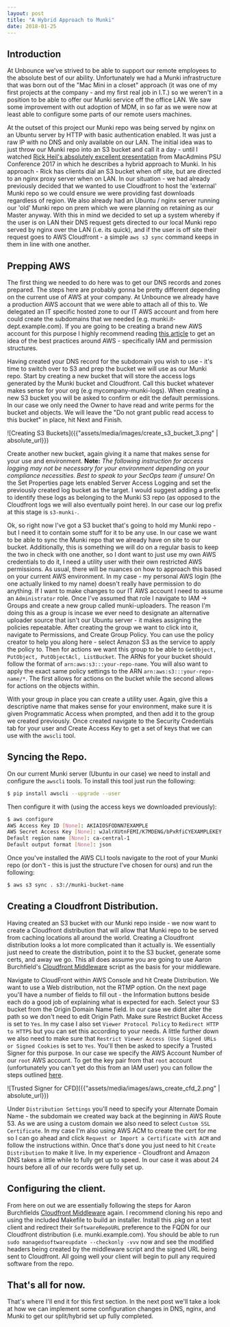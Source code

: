 ```yaml
---
layout: post
title: "A Hybrid Approach to Munki"
date: 2018-01-25
---
```


## Introduction

At Unbounce we've strived to be able to support our remote employees to the absolute best of our ability. Unfortunately we had a Munki infrastructure that was born out of the "Mac Mini in a closet" approach (it was one of my first projects at the company - and my first real job in I.T.) so we weren't in a position to be able to offer our Munki service off the office LAN. We saw some improvement with out adoption of MDM, in so far as we were now at least able to configure some parts of our remote users machines. 

At the outset of this project our Munki repo was being served by nginx on an Ubuntu server by HTTP with basic authentication enabled. It was just a raw IP with no DNS and only available on our LAN. The initial idea was to just throw our Munki repo into an S3 bucket and call it a day - until I watched [Rick Heil's absolutely excellent presentation][1] from MacAdmins PSU Conference 2017 in which he describes a hybrid approach to Munki. In his approach - Rick has clients dial an S3 bucket when off site, but are directed to an nginx proxy server when on LAN. In our situation - we had already previously decided that we wanted to use Cloudfront to host the 'external' Munki repo so we could ensure we were providing fast downloads regardless of region. We also already had an Ubuntu / nginx server running our 'old' Munki repo on prem which we were planning on retaining as our Master anyway. With this in mind we decided to set up a system whereby if the user is on LAN their DNS request gets directed to our local Munki repo served by nginx over the LAN (i.e. its quick), and if the user is off site their request goes to AWS Cloudfront - a simple `aws s3 sync` command keeps in them in line with one another. 

## Prepping AWS

The first thing we needed to do here was to get our DNS records and zones prepared. The steps here are probably gonna be pretty different depending on the current use of AWS at your company. At Unbounce we already have a production AWS account that we were able to attach all of this to. We delegated an IT specific hosted zone to our IT AWS account and from here could create the subdomains that we needed (e.g. munki.it-dept.example.com). If you are going to be creating a brand new AWS account for this purpose I highly recommend reading [this article][2] to get an idea of the best practices around AWS - specifically IAM and permission structures. 

Having created your DNS record for the subdomain you wish to use - it's time to switch over to S3 and prep the bucket we will use as our Munki repo. Start by creating a new bucket that will store the access logs generated by the Munki bucket and Cloudfront. Call this bucket whatever makes sense for your org (e.g mycompany-munki-logs). When creating a new S3 bucket you will be asked to confirm or edit the default permissions. In our case we only need the Owner to have read and write perms for the bucket and objects. We will leave the "Do not grant public read access to this bucket" in place, hit Next and Finish. 

![Creating S3 Buckets]({{"assets/media/images/create_s3_bucket_3.png" | absolute_url}})

Create another new bucket, again giving it a name that makes sense for your use and environment. **Note:** *The following instruction for access logging may not be necessary for your environment depending on your compliance necessities. Best to speak to your SecOps team if unsure!* On the Set Properties page lets enabled Server Access Logging and set the previously created log bucket as the target. I would suggest adding a prefix to identify these logs as belonging to the Munki S3 repo (as opposed to the Cloudfront logs we will also eventually point here). In our case our log prefix at this stage is `s3-munki-`. 

Ok, so right now I've got a S3 bucket that's going to hold my Munki repo - but I need it to contain some stuff for it to be any use. In our case we want to be able to sync the Munki repo that we already have on site to our bucket. Additionally, this is something we will do on a regular basis to keep the two in check with one another, so I dont want to just use my own AWS credentials to do it, I need a utility user with their own restricted AWS permissions. As usual, there will be nuances on how to approach this based on your current AWS environment. In my case - my personal AWS login (the one actually linked to my name) doesn't really have permission to do anything. If I want to make changes to our IT AWS account I need to assume an `Administrator` role. Once I've assumed that role I navigate to IAM -> Groups and create a new group called munki-uploaders. The reason I'm doing this as a group is incase we ever need to designate an alternative uploader source that isn't our Ubuntu server - it makes assigning the policies repeatable. After creating the group we want to click into it, navigate to Permissions, and Create Group Policy. You can use the policy creator to help you along here - select Amazon S3 as the service to apply the policy to. Then for actions we want this group to be able to `GetObject, PutObject, PutObjectAcl, ListBucket`. The ARNs for your bucket should follow the format of `arn:aws:s3:::your-repo-name`. You will also want to apply the exact same policy settings to the ARN `arn:aws:s3:::your-repo-name/*`. The first allows for actions on the bucket while the second allows for actions on the objects within. 

With your group in place you can create a utility user. Again, give this a descriptive name that makes sense for your environment, make sure it is given Programmatic Access when prompted, and then add it to the group we created previously. Once created navigate to the Security Credentials tab for your user and Create Access Key to get a set of keys that we can use with the `awscli` tool. 

## Syncing the Repo. 

On our current Munki server (Ubuntu in our case) we need to install and configure the `awscli` tools. To install this tool just run the following:

```bash
$ pip install awscli --upgrade --user
```

Then configure it with (using the access keys we downloaded previously):

```bash
$ aws configure
AWS Access Key ID [None]: AKIAIOSFODNN7EXAMPLE
AWS Secret Access Key [None]: wJalrXUtnFEMI/K7MDENG/bPxRfiCYEXAMPLEKEY
Default region name [None]: ca-central-1
Default output format [None]: json
```

Once you've installed the AWS CLI tools navigate to the root of your Munki repo (or don't - this is just the structure I've chosen for ours) and run the following:

```bash
$ aws s3 sync . s3://munki-bucket-name
```

## Creating a Cloudfront Distribution. 

Having created an S3 bucket with our Munki repo inside - we now want to create a Cloudfront distribution that will allow that Munki repo to be served from caching locations all around the world. Creating a Cloudfront distribution looks a lot more complicated than it actually is. We essentially just need to create the distribution, point it to the S3 bucket, generate some certs, and away we go. This all does assume you are going to use Aaron Burchfield's [Cloudfront Middleware][3] script as the basis for your middleware. 

Navigate to CloudFront within AWS Console and hit Create Distribution. We want to use a Web distribution, not the RTMP option. On the next page you'll have a number of fields to fill out - the Information buttons beside each do a good job of explaining what is expected for each. Select your S3 bucket from the Origin Domain Name field. In our case we didnt alter the path so we don't need to edit Origin Path. Make sure Restrict Bucket Access is set to `Yes`. In my case I also set `Viewer Protocol Policy` to `Redirect HTTP to HTTPS` but you can set this according to your needs. A little further down we also need to make sure that `Restrict Viewer Access (Use Signed URLs or Signed Cookies` is set to `Yes`. You'll then be asked to specify a Trusted Signer for this purpose. In our case we specify the AWS Account Number of our `root` AWS account. To get the key pair from that `root` account (unfortunately you can't yet do this from an IAM user) you can follow the steps outlined [here][4]. 

![Trusted Signer for CFD]({{"assets/media/images/aws_create_cfd_2.png" | absolute_url}})

Under `Distribution Settings` you'll need to specify your Alternate Domain Name - the subdomain we created way back at the beginning in AWS Route 53. As we are using a custom domain we also need to select `Custom SSL Certificate`. In my case I'm also using AWS ACM to create the cert for me so I can go ahead and click `Request or Import a Certificate with ACM` and follow the instructions within. Once that's done you just need to hit `Create Distribution` to make it live. In my experience - Cloudfront and Amazon DNS takes a little while to fully get up to speed. In our case it was about 24 hours before all of our records were fully set up. 

## Configuring the client. 

From here on out we are essentially following the steps for Aaron Burchfields [Cloudfront Middleware][3] again. I recommend cloning his repo and using the included Makefile to build an installer. Install this .pkg on a test client and redirect their `SoftwareRepoURL` preference to the FQDN for our Cloudfront distribution (i.e. munki.example.com). You should be able to run `sudo managedsoftwareupdate --checkonly -vvv` now and see the modified headers being created by the middleware script and the signed URL being sent to Cloudfront. All going well your client will begin to pull any required software from the repo. 

## That's all for now. 

That's where I'll end it for this first section. In the next post we'll take a look at how we can implement some configuration changes in DNS, nginx, and Munki to get our split/hybrid set up fully completed. 

[1]: https://www.youtube.com/watch?v=__JXxHvuXd8
[2]: https://docs.aws.amazon.com/IAM/latest/UserGuide/best-practices.html
[3]: https://github.com/AaronBurchfield/CloudFront-Middleware
[4]: https://docs.aws.amazon.com/AmazonCloudFront/latest/DeveloperGuide/private-content-trusted-signers.html